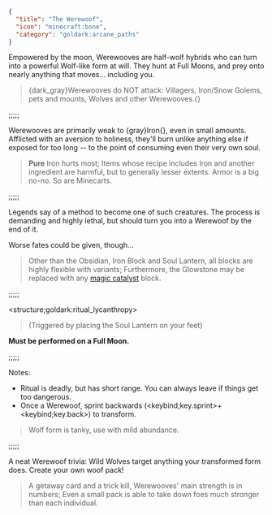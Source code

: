 ```json
{
  "title": "The Werewoof",
  "icon": "minecraft:bone",
  "category": "goldark:arcane_paths"
}
```

Empowered by the moon, Werewooves are half-wolf hybrids who can turn into 
a powerful Wolf-like form at will. They hunt at Full Moons, and prey onto 
nearly anything that moves... including you.

> {dark_gray}Werewooves do NOT attack: Villagers, Iron/Snow Golems, pets and mounts, Wolves and other Werewooves.{}

;;;;;

Werewooves are primarily weak to {gray}Iron{}, even in small amounts.
Afflicted with an aversion to holiness, they'll burn unlike anything else
if exposed for too long -- to the point of consuming even their very own soul.

> **Pure** Iron hurts most; Items whose recipe includes Iron and another ingredient
> are harmful, but to generally lesser extents. Armor is a big no-no. So are Minecarts.

;;;;;

Legends say of a method to become one of such creatures.
The process is demanding and highly lethal, but should turn
you into a Werewoof by the end of it.

Worse fates could be given, though...

> Other than the Obsidian, Iron Block and Soul Lantern,
> all blocks are highly flexible with variants;
> Furthermore, the Glowstone may be replaced with any [magic catalyst](^goldark:tools/magic_catalysts) block.

;;;;;

<structure;goldark:ritual_lycanthropy>

> (Triggered by placing the Soul Lantern on your feet)

**Must be performed on a Full Moon.**

;;;;;

Notes:

- Ritual is deadly, but has short range. You can always leave if things get too dangerous.
- Once a Werewoof, sprint backwards (<keybind;key.sprint>+<keybind;key.back>) to transform.

> Wolf form is tanky, use with mild abundance.

;;;;;

A neat Werewoof trivia: Wild Wolves target anything
your transformed form does. Create your own woof pack!

> A getaway card and a trick kill, Werewooves'
> main strength is in numbers; Even a small
> pack is able to take down foes much stronger
> than each individual.